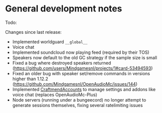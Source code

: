# General development notes

Todo:

Changes since last release:
 - Implemented worldguard `__global__`
 - Voice chat
 - Implemented soundcloud now playing feed (required by their TOS)
 - Speakers now default to the old GC strategy if the sample size is small
 - Fixed a bug where destroyed speakers returned (https://github.com/users/Mindgamesnl/projects/1#card-53494593)
 - Fixed an older bug with speaker set/remove commands in versions higher than 1.12.2 (https://github.com/Mindgamesnl/OpenAudioMc/issues/144)
 - Implemented [CraftmendAccounts](https://account.craftmend.com/) to manage settings and addons like voice chat (replaces OpenAudioMc-Plus)
 - Node servers (running under a bungeecord) no longer attempt to generate sessions themselves, fixing several ratelimiting issues
